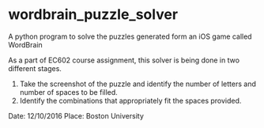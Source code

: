 # wordbrain_puzzle_solver
A python program to solve the puzzles generated form an iOS game called WordBrain

As a part of EC602 course assignment, this solver is being done in two different stages.
1) Take the screenshot of the puzzle and identify the number of letters and number of spaces to be filled.
2) Identify the combinations that appropriately fit the spaces provided.

Date: 12/10/2016
Place: Boston University



